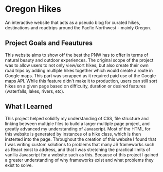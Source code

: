 # Oregon Hikes

An interactive website that acts as a pseudo blog for curated hikes, destinations and roadtrips around the Pacfic Northwest - mainly Oregon.

## Project Goals and Feautures

This website aims to show off the best the PNW has to offer in terms of natural beauty and outdoor experiences.
The original scope of the project was to allow users to not only view/sort hikes, but also create their own road trips by adding multiple hikes together which would create a route in Google maps. This part was scrapped as it required paid use of the Google maps API. While this feature didn't make it to production, users can still sort hikes on a given page based on difficulty, duration or desired features (waterfalls, lakes, rivers, etc).

## What I Learned

This project helped solidify my understanding of CSS, file structure and linking between multiple files to build a larger multiple page project, and greatly advanced my understanding of Javascript. Most of the HTML for this website is generated by instances of a hike class, which is then insterted into the page. Throughout the creation of this website I found that I was writing custom solutions to problems that many JS frameworks such as React exist to address, and that I was stretching the practical limits of vanilla Javascript for a website such as this. Because of this project I gained a greater understanding of why frameworks exist and what problems they exist to solve.
